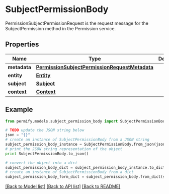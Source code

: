 # SubjectPermissionBody

PermissionSubjectPermissionRequest is the request message for the SubjectPermission method in the Permission service.

## Properties

Name | Type | Description | Notes
------------ | ------------- | ------------- | -------------
**metadata** | [**PermissionSubjectPermissionRequestMetadata**](PermissionSubjectPermissionRequestMetadata.md) |  | [optional] 
**entity** | [**Entity**](Entity.md) |  | [optional] 
**subject** | [**Subject**](Subject.md) |  | [optional] 
**context** | [**Context**](Context.md) |  | [optional] 

## Example

```python
from permify.models.subject_permission_body import SubjectPermissionBody

# TODO update the JSON string below
json = "{}"
# create an instance of SubjectPermissionBody from a JSON string
subject_permission_body_instance = SubjectPermissionBody.from_json(json)
# print the JSON string representation of the object
print SubjectPermissionBody.to_json()

# convert the object into a dict
subject_permission_body_dict = subject_permission_body_instance.to_dict()
# create an instance of SubjectPermissionBody from a dict
subject_permission_body_form_dict = subject_permission_body.from_dict(subject_permission_body_dict)
```
[[Back to Model list]](../README.md#documentation-for-models) [[Back to API list]](../README.md#documentation-for-api-endpoints) [[Back to README]](../README.md)


